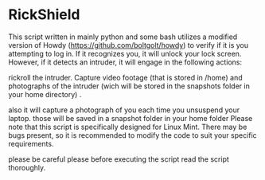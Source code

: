 # RickShield

This script written in mainly python and some bash utilizes a modified version of Howdy (https://github.com/boltgolt/howdy) to verify if it is you attempting to log in. If it recognizes you, it will unlock your lock screen. However, if it detects an intruder, it will engage in the following actions:

rickroll the intruder.
Capture video footage (that is stored in /home) and photographs of the intruder (wich will be stored in the snapshots folder in your home directory) .

    
also it will capture a photograph of you each time you unsuspend your laptop. those will be saved in a snapshot folder in your home folder
Please note that this script is specifically designed for Linux Mint. There may be bugs present, so it is recommended to modify the code to suit your specific requirements.

please be careful please before executing the script read the script thoroughly.
